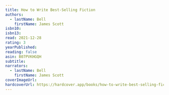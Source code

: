 ```yaml
---
title: How to Write Best-Selling Fiction
authors:
  - lastName: Bell
    firstName: James Scott
isbn10:
isbn13:
read: 2021-12-28
rating: 3
yearPublished:
reading: false
asin: B07PVKHGQH
subtitle:
narrators:
  - lastName: Bell
    firstName: James Scott
coverImageUrl:
hardcoverUrl: https://hardcover.app/books/how-to-write-best-selling-fiction-92686b8d-c599-4f9b-b07b-8c94aadf4e9e/editions/31594042
---
```

